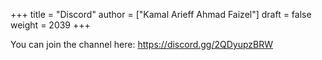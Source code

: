 +++
title = "Discord"
author = ["Kamal Arieff Ahmad Faizel"]
draft = false
weight = 2039
+++

You can join the channel here: <https://discord.gg/2QDyupzBRW>
